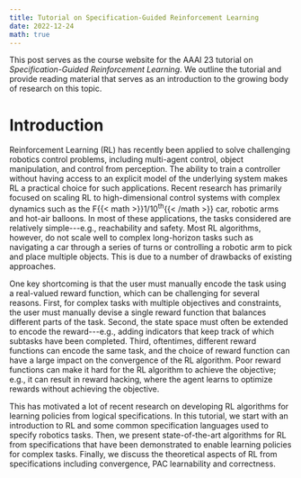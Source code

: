 ```yaml
---
title: Tutorial on Specification-Guided Reinforcement Learning
date: 2022-12-24
math: true
---
```


This post serves as the course website for the AAAI 23 tutorial on _Specification-Guided Reinforcement Learning_. We outline the tutorial and provide reading material that serves as an introduction to the growing body of research on this topic.

# Introduction


Reinforcement Learning (RL) has recently been applied to solve challenging robotics control problems, including multi-agent control, object manipulation, and control from perception. The ability to train a controller without having access to an explicit model of the underlying system makes RL a practical choice for such applications. Recent research has primarily focused on scaling RL to high-dimensional control systems with complex dynamics such as the F{{< math >}}$1/10^{\text{th}}${{< /math >}} car, robotic arms and hot-air balloons. In most of these applications, the tasks considered are relatively simple---e.g., reachability and safety. Most RL algorithms, however, do not scale well to complex long-horizon tasks such as navigating a car through a series of turns or controlling a robotic arm to pick and place multiple objects. This is due to a number of drawbacks of existing approaches.

One key shortcoming is that the user must manually encode the task using a real-valued reward function, which can be challenging for several reasons. First, for complex tasks with multiple objectives and constraints, the user must manually devise a single reward function that balances different parts of the task. Second, the state space must often be extended to encode the reward---e.g., adding indicators that keep track of which subtasks have been completed. Third, oftentimes, different reward functions can encode the same task, and the choice of reward function can have a large impact on the convergence of the RL algorithm. Poor reward functions can make it hard for the RL algorithm to achieve the objective; e.g., it can result in reward hacking, where the agent learns to optimize rewards without achieving the objective.

This has motivated a lot of recent research on developing RL algorithms for learning policies from
logical specifications. In this tutorial, we start with an introduction to RL and some common specification languages
used to specify robotics tasks. Then, we present state-of-the-art algorithms for RL from specifications that have been
demonstrated to enable learning policies for complex tasks. Finally, we discuss the theoretical aspects of RL from specifications including convergence, PAC learnability and correctness.